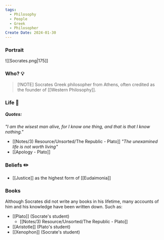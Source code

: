 ```yaml
---
tags:
  - Philosophy
  - People
  - Greek
  - Philosopher
Create Date: 2024-01-30
---
```

### Portrait
![[Socrates.png|175]]

### Who? 💡

> [!NOTE] Socrates
> Greek philosopher from Athens, often credited as the founder of [[Western Philosophy]].

### Life 📖
##### Quotes:
*"I am the wisest man alive, for I know one thing, and that is that I know nothing."*
- [[Notes/3) Resource/Unsorted/The Republic - Plato]]
*"The unexamined life is not worth living"*
- [[Apology - Plato]]

### Beliefs ✏️
- [[Justice]] as the highest form of [[Eudaimonia]]

### Books
Although Socrates did not write any books in his lifetime, many accounts of him and his knowledge have been written down. Such as:
- [[Plato]] (Socrate's student)
	- [[Notes/3) Resource/Unsorted/The Republic - Plato]]
- [[Aristotle]] (Plato's student)
- [[Xenophon]] (Socrate's student)
